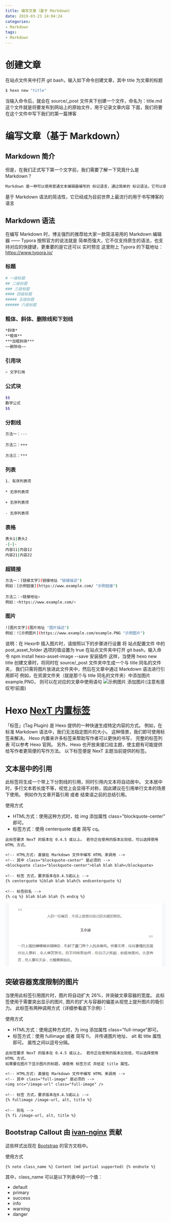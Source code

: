 ```yaml
---
title: 编写文章（基于 Markdown）
date: 2019-03-23 14:04:24
categories:
- Markdown
tags: 
- Markdown
---
```


# 创建文章

在站点文件夹中打开 git bash，输入如下命令创建文章，其中 title 为文章的标题
``` bash               
$ hexo new "title"
```
当输入命令后，就会在 source/_post 文件夹下创建一个文件，命名为：title.md
这个文件就是将要发布到网站上的原始文件，用于记录文章内容
下面，我们将要在这个文件中写下我们的第一篇博客

# 编写文章（基于 Markdown）
## Markdown 简介
但是，在我们正式写下第一个文字前，我们需要了解一下究竟什么是 Markdown？
``` bash               
Markdown 是一种可以使用普通文本编辑器编写的 标记语言，通过简单的 标记语法，它可以使普通文本内容具有一定的格式
```
基于 Markdown 语法的简洁性，它已经成为目前世界上最流行的用于书写博客的语言
## Markdown 语法
在编写 Markdown 时，博主强烈的推荐给大家一款简洁易用的 Markdown 编辑器 —— Typora
按照官方的说法就是 简单而强大，它不仅支持原生的语法，也支持对应的快捷键，更重要的是它还可以 实时预览
这里附上 Typora 的下载地址：https://www.typora.io/

### 标题

``` bash
# 一级标题
## 二级标题
### 三级标题
#### 四级标题
##### 五级标题
###### 六级标题
```
### 粗体、斜体、删除线和下划线

```bash
*斜体*
**粗体**
***加粗斜体***
~~删除线~~
```
### 引用块

```bash
> 文字引用
```
### 公式块
```bash
$$
数学公式
$$
```
### 分割线
```bash
方法一：---

方法二：+++

方法三：***
```
### 列表
```bash
1. 有序列表项

* 无序列表项

+ 无序列表项

- 无序列表项
```
### 表格

```bash
表头1|表头2
-|-|-
内容11|内容12
内容21|内容22
```

### 超链接
```bash
方法一：[链接文字](链接地址 "链接描述")
例如：[示例链接](https://www.example.com/ "示例链接")

方法二：<链接地址>
例如：<https://www.example.com/>
```
### 图片
```bash
![图片文字](图片地址 "图片描述")
例如：![示例图片](https://www.example.com/example.PNG "示例图片")
```

说明：在 Hexo中 插入图片时，请按照以下的步骤进行设置
将 站点配置文件 中的 post_asset_folder 选项的值设置为 true
在站点文件夹中打开 git bash，输入命令 npm install hexo-asset-image --save 安装插件
这样，当使用 hexo new title 创建文章时，将同时在 source/_post 文件夹中生成一个与 title 同名的文件夹，
我们只需将图片放进此文件夹中，然后在文章中通过 Markdown 语法进行引用即可
例如，在资源文件夹（就是那个与 title 同名的文件夹）中添加图片 example.PNG，
则可以在对应的文章中使用语句 ![示例图片](title/example.PNG "示例图片") 添加图片(注意有感叹号!前面)

# Hexo [NexT 内置标签](http://theme-next.iissnan.com/tag-plugins.html)

「标签」(Tag Plugin) 是 Hexo 提供的一种快速生成特定内容的方式。 
例如，在标准 Markdown 语法中，我们无法指定图片的大小。
这种情景，我们即可使用标签来解决。 Hexo 内置来许多标签来帮助写作者可以更快的书写， 
完整的标签列表 可以参考 Hexo 官网。 另外，Hexo 也开放来接口给主题，使主题有可能提供给写作者更简便的写作方法。 
以下标签便是 NexT 主题当前提供的标签。

## 文本居中的引用

此标签将生成一个带上下分割线的引用，同时引用内文本将自动居中。 
文本居中时，多行文本若长度不等，视觉上会显得不对称，因此建议在引用单行文本的场景下使用。 
例如作为文章开篇引用 或者 结束语之前的总结引用。

使用方式
* HTML方式：使用这种方式时，给 img 添加属性 class="blockquote-center" 即可。
* 标签方式：使用 centerquote 或者 简写 cq。

```
此标签要求 NexT 的版本在 0.4.5 或以上。 若你正在使用的版本比较低，可以选择使用 HTML 方式。
```

```
<!-- HTML方式: 直接在 Markdown 文件中编写 HTML 来调用 -->
<!-- 其中 class="blockquote-center" 是必须的 -->
<blockquote class="blockquote-center">blah blah blah</blockquote>

<!-- 标签 方式，要求版本在0.4.5或以上 -->
{% centerquote %}blah blah blah{% endcenterquote %}

<!-- 标签别名 -->
{% cq %} blah blah blah {% endcq %}
```
![示例图片](markdown/blockquote-center.png "示例图片")

## 突破容器宽度限制的图片

当使用此标签引用图片时，图片将自动扩大 26%，并突破文章容器的宽度。 此标签使用于需要突出显示的图片, 
图片的扩大与容器的偏差从视觉上提升图片的吸引力。 此标签有两种调用方式（详细参看底下示例）：

使用方式

* HTML方式：使用这种方式时，为 img 添加属性 class="full-image"即可。
* 标签方式：使用 fullimage 或者 简写 fi， 并传递图片地址、 alt 和 title 属性即可。 属性之间以逗号分隔。

```
此标签要求 NexT 的版本在 0.4.5 或以上。 若你正在使用的版本比较低，可以选择使用 HTML 方式。
如果要在图片下显示图片的标题，请使用 标签方式 并给定 title 属性。
```

```
<!-- HTML方式: 直接在 Markdown 文件中编写 HTML 来调用 -->
<!-- 其中 class="full-image" 是必须的 -->
<img src="/image-url" class="full-image" />

<!-- 标签 方式，要求版本在0.4.5或以上 -->
{% fullimage /image-url, alt, title %}

<!-- 别名 -->
{% fi /image-url, alt, title %}
```


## Bootstrap Callout 由 [ivan-nginx](https://github.com/iissnan/hexo-theme-next/pull/1160) 贡献
这些样式出现在 [Bootstrap](https://getbootstrap.com/) 的官方文档中。

使用方式
```
{% note class_name %} Content (md partial supported) {% endnote %}
```
其中，class_name 可以是以下列表中的一个值：

* default
* primary
* success
* info
* warning
* danger